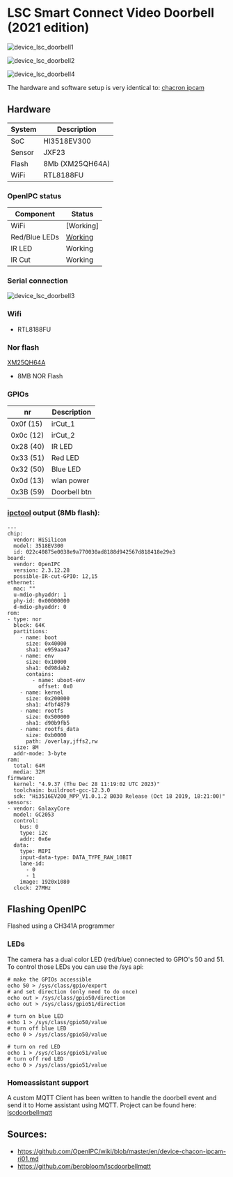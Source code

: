 # LSC Smart Connect Video Doorbell (2021 edition)

![device_lsc_doorbell1](../images/device-lsc-smart-connect-doorbell1.jpg)

![device_lsc_doorbell2](../images/device-lsc-smart-connect-doorbell2.jpg)

![device_lsc_doorbell4](../images/device-lsc-smart-connect-doorbell4.jpg)

The hardware and software setup is very identical to: [chacron ipcam](device-chacon-ipcam-ri01.md)

## Hardware

| System | Description                          |
|--------|--------------------------------------|
| SoC    | HI3518EV300                          |
| Sensor | JXF23                                |
| Flash  | 8Mb (XM25QH64A)                      |
| WiFi   | RTL8188FU                            |

### OpenIPC status

| Component     | Status                                                   |
|---------------|----------------------------------------------------------|
| WiFi          | [Working]                                                |
| Red/Blue LEDs | [Working](#leds)                                         |
| IR LED        | Working                                                  |
| IR Cut        | Working                                                  |


### Serial connection

![device_lsc_doorbell3](../images/device-lsc-smart-connect-doorbell3.jpg)

### Wifi
* RTL8188FU

### Nor flash
[XM25QH64A](https://datasheet.lcsc.com/lcsc/XMC-XM25QH64AHIG_C328461.pdf)
- 8MB NOR Flash

### GPIOs

| nr        | Description   |
|-----------|---------------|
| 0x0f (15) | irCut_1       |
| 0x0c (12) | irCut_2       |
| 0x28 (40) | IR LED        |
| 0x33 (51) | Red LED       |
| 0x32 (50) | Blue LED      |
| 0x0d (13) | wlan power    |
| 0x3B (59) | Doorbell btn  |

### [ipctool](https://github.com/OpenIPC/ipctool) output (8Mb flash):

```
---
chip:
  vendor: HiSilicon
  model: 3518EV300
  id: 022c40875e0038e9a770030ad8188d942567d818418e29e3
board:
  vendor: OpenIPC
  version: 2.3.12.28
  possible-IR-cut-GPIO: 12,15
ethernet:
  mac: ""
  u-mdio-phyaddr: 1
  phy-id: 0x00000000
  d-mdio-phyaddr: 0
rom:
- type: nor
  block: 64K
  partitions:
    - name: boot
      size: 0x40000
      sha1: e959aa47
    - name: env
      size: 0x10000
      sha1: 0d98dab2
      contains:
        - name: uboot-env
          offset: 0x0
    - name: kernel
      size: 0x200000
      sha1: 4fbf4879
    - name: rootfs
      size: 0x500000
      sha1: d90b9fb5
    - name: rootfs_data
      size: 0xb0000
      path: /overlay,jffs2,rw
  size: 8M
  addr-mode: 3-byte
ram:
  total: 64M
  media: 32M
firmware:
  kernel: "4.9.37 (Thu Dec 28 11:19:02 UTC 2023)"
  toolchain: buildroot-gcc-12.3.0
  sdk: "Hi3516EV200_MPP_V1.0.1.2 B030 Release (Oct 18 2019, 18:21:00)"
sensors:
- vendor: GalaxyCore
  model: GC2053
  control:
    bus: 0
    type: i2c
    addr: 0x6e
  data:
    type: MIPI
    input-data-type: DATA_TYPE_RAW_10BIT
    lane-id:
      - 0
      - 1
    image: 1920x1080
  clock: 27MHz
```

## Flashing OpenIPC

Flashed using a CH341A programmer

### LEDs

The camera has a dual color LED (red/blue) connected to GPIO's 50 and 51.
To control those LEDs you can use the /sys api:
```
# make the GPIOs accessible
echo 50 > /sys/class/gpio/export
# and set direction (only need to do once)
echo out > /sys/class/gpio50/direction
echo out > /sys/class/gpio51/direction

# turn on blue LED
echo 1 > /sys/class/gpio50/value
# turn off blue LED
echo 0 > /sys/class/gpio50/value

# turn on red LED
echo 1 > /sys/class/gpio51/value
# turn off red LED
echo 0 > /sys/class/gpio51/value
```

### Homeassistant support

A custom MQTT Client has been written to handle the doorbell event and send it to Home assistant using MQTT.
Project can be found here: [lscdoorbellmqtt](https://github.com/berobloom/lscdoorbellmqtt)

## Sources:

* https://github.com/OpenIPC/wiki/blob/master/en/device-chacon-ipcam-ri01.md
* https://github.com/berobloom/lscdoorbellmqtt
